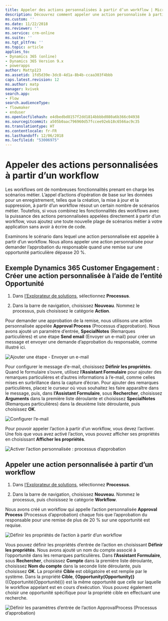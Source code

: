 ```yaml
---
title: Appeler des actions personnalisées à partir d’un workflow | Microsoft Docs
description: Découvrez comment appeler une action personnalisée à partir d’un workflow
ms.custom: ''
ms.date: 11/22/2018
ms.reviewer: ''
ms.service: crm-online
ms.suite: ''
ms.tgt_pltfrm: ''
ms.topic: article
applies_to:
- Dynamics 365 (online)
- Dynamics 365 Version 9.x
- powerapps
author: Mattp123
ms.assetid: 1fd5d39e-3dc8-4d1a-8b4b-ccaa303f4bbb
caps.latest.revision: 12
ms.author: matp
manager: kvivek
search.app:
- Flow
search.audienceType:
- flowmaker
- enduser
ms.openlocfilehash: e4dbedbd8157f2dd1814bbbbd080a6b366c04938
ms.sourcegitcommit: a505b0aac796960d57fccee92eb18c6566ac9c35
ms.translationtype: HT
ms.contentlocale: fr-FR
ms.lasthandoff: 12/06/2018
ms.locfileid: "53006975"
---
```

# <a name="invoke-custom-actions-from-a-workflow"></a>Appeler des actions personnalisées à partir d’un workflow

Les workflows ont de nombreuses fonctionnalités prenant en charge les scénarios métier. L’appel d’actions d’opération de base sur les données pour un enregistrement, telles que la création, la mise à jour et la suppression, à partir d’un workflow résout un certain nombre de scénarios métier. Toutefois, si vous combinez les fonctionnalités des workflows avec la puissance des actions personnalisées appelées directement à partir d’un workflow, vous ajoutez une toute nouvelle plage de scénarios métier à votre application sans avoir à écrire de code.  
  
 Examinons le scénario dans lequel une action personnalisée est appelée à partir d’un workflow. Nous allons appeler une action personnalisée pour demander l’approbation du responsable quand une remise sur une opportunité particulière dépasse 20 %.  
  
<a name="action"></a>   
## <a name="dynamics-365-customer-engagement-example-create-a-custom-action-using-the-opportunity-entity"></a>Exemple Dynamics 365 Customer Engagement : Créer une action personnalisée à l’aide de l’entité Opportunité
  
1. Dans [l’Explorateur de solutions](/powerapps/maker/model-driven-apps/advanced-navigation#solution-explorer), sélectionnez **Processus**.  
  
2.  Dans la barre de navigation, choisissez **Nouveau**. Nommez le processus, puis choisissez le catégorie **Action**.  
  
 Pour demander une approbation de la remise, nous utilisons une action personnalisée appelée **Approval Process** (Processus d’approbation). Nous avons ajouté un paramètre d’entrée, **SpecialNotes** (Remarques particulières) et une étape **Send email** (Envoyer un e-mail) pour créer un message et envoyer une demande d’approbation du responsable, comme illustré ici.  
  
 ![Ajouter une étape &#45; Envoyer un e-mail](media/enable-custom-action-approval-proces-sadd-email.png "Ajouter une étape - Envoyer un e-mail")  
  
 Pour configurer le message d’e-mail, choisissez **Définir les propriétés**. Quand le formulaire s’ouvre, utilisez **l’Assistant Formulaire** pour ajouter des remarques particulières et d’autres informations à l’e-mail, comme celles mises en surbrillance dans la capture d’écran. Pour ajouter des remarques particulières, placez le curseur où vous souhaitez les faire apparaître dans le message, puis, dans **l’Assistant Formulaire**, sous **Rechercher**, choisissez **Arguments** dans la première liste déroulante et choisissez **SpecialNotes** (Remarques particulières) dans la deuxième liste déroulante, puis choisissez **OK**.  
  
 ![Configurer l’e-mail](media/enable-custom-action-approval-process-setup-email.png "Configurer l’e-mail")  
  
 Pour pouvoir appeler l’action à partir d’un workflow, vous devez l’activer. Une fois que vous avez activé l’action, vous pouvez afficher ses propriétés en choisissant **Afficher les propriétés**.  
  
 ![Activer l’action personnalisée : processus d’approbation](media/enable-custom-action-approval-process-activate-action.png "Activer l’action personnalisée : processus d’approbation")  
  
<a name="workflow"></a>   
## <a name="invoke-a-custom-action-from-a-workflow"></a>Appeler une action personnalisée à partir d’un workflow  
  
1. Dans [l’Explorateur de solutions](/powerapps/maker/model-driven-apps/advanced-navigation#solution-explorer), sélectionnez **Processus**.   
  
2.  Dans la barre de navigation, choisissez **Nouveau**. Nommez le processus, puis choisissez le catégorie **Workflow**.  
  
 Nous avons créé un workflow qui appelle l’action personnalisée **Approval Process** (Processus d’approbation) chaque fois que l’approbation du responsable pour une remise de plus de 20 % sur une opportunité est requise.  
  
 ![Définir les propriétés de l’action à partir d’un workflow](media/enable-custom-action-from-workflow.png "Définir les propriétés de l’action à partir d’un workflow")  
  
 Vous pouvez définir les propriétés d’entrée de l’action en choisissant **Définir les propriétés**. Nous avons ajouté un nom du compte associé à l’opportunité dans les remarques particulières. Dans **l’Assistant Formulaire**, sous **Rechercher**, choisissez **Compte** dans la première liste déroulante, choisissez **Nom du compte** dans la seconde liste déroulante, puis choisissez **OK**. La propriété **Cible** est obligatoire et est remplie par le système. Dans la propriété **Cible**, **{Opportunity(Opportunity)}** ({Opportunité(Opportunité)}) est la même opportunité que celle sur laquelle le workflow appelant est en cours d’exécution. Vous pouvez également choisir une opportunité spécifique pour la propriété cible en effectuant une recherche.  
  
 ![Définir les paramètres d’entrée de l’action ApprovalProcess (Processus d’approbation)](media/enable-customaction-workflow-set-properties.png "Définir les paramètres d’entrée de l’action ApprovalProcess (Processus d’approbation)")  
  



